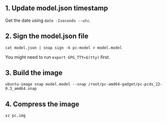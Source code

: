 ## 1. Update model.json timestamp
Get the date using `date -Iseconds --utc`.

## 2. Sign the model.json file
`cat model.json | snap sign -k pc-model > model.model`

You might need to run `export GPG_TTY=$(tty)` first. 

## 3. Build the image
`ubuntu-image snap model.model --snap /root/pc-amd64-gadget/pc-pcds_22-0.3_amd64.snap`

## 4. Compress the image
`xz pc.img`
